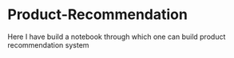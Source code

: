 # Product-Recommendation
Here I have build a notebook through which one can build product recommendation system
